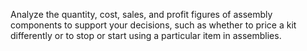 Analyze the quantity, cost, sales, and profit figures of assembly components to support your decisions, such as whether to price a kit differently or to stop or start using a particular item in assemblies.
